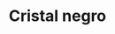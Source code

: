 ---
title: Cristal negro
date: 
draft: false

# descripcion
description : Pulsera en plata 925 y cristales. Largo regulable.

materials: 

color: 

dimensions: Largo 19 extensible a 21.5

code: 03-21-0902

type: "Pulseras"

categories: []

price: $3.760,00

price_eftvo: $3.200,00

# Images
# first image will be shown in the product page
images:
  # - image: "images/path_to_image"
  # La ubicacion de las imagenes es imagenes/Pulseras/Pulseras.Microcubic/03-21-0902-cristal-negro
  - image: "./images/pulseras/microcubic/03-21-0902-cristal-negro_a.jpg"
  - image: "./images/pulseras/microcubic/03-21-0902-cristal-negro_b.jpg"
---